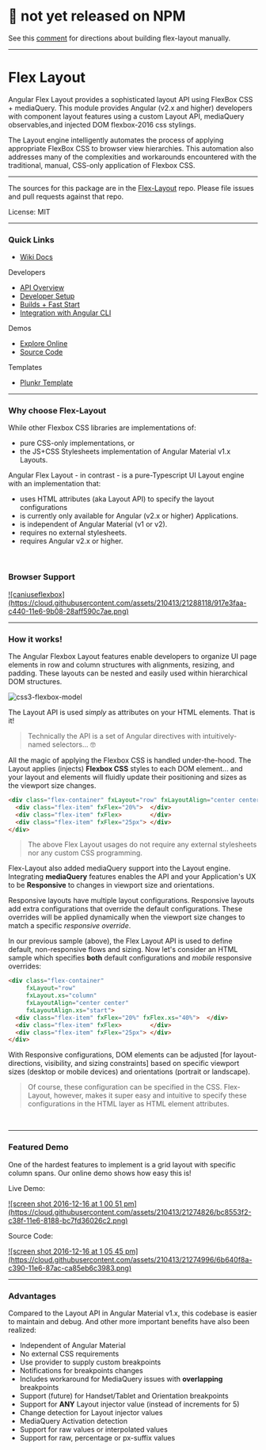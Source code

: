 # 👷 not yet released on NPM
See this [comment](https://github.com/angular/flex-layout/issues/30#issuecomment-265864269) for directions about building flex-layout manually.

---

# Flex Layout

Angular Flex Layout provides a sophisticated layout API using FlexBox CSS + mediaQuery. This module provides Angular (v2.x and higher) developers with component layout features using a custom Layout API, mediaQuery observables,and injected DOM flexbox-2016 css stylings.  

The Layout engine intelligently automates the process of applying appropriate FlexBox CSS to browser view hierarchies. This automation also addresses many of the complexities and workarounds encountered with the traditional, manual, CSS-only application of Flexbox CSS. 

---

The sources for this package are in the [Flex-Layout](https://github.com/angular/flex-layout) repo. Please file issues and pull requests against that repo.

License: MIT


----

### Quick Links

*  [Wiki Docs](https://github.com/angular/flex-layout/wiki)

Developers

*  [API Overview](https://github.com/angular/flex-layout/wiki/API-Overview)
*  [Developer Setup](https://github.com/angular/flex-layout/wiki/Developer-Setup)
*  [Builds + Fast Start](https://github.com/angular/flex-layout/wiki/Fast-Starts)
*  [Integration with Angular CLI](https://github.com/angular/flex-layout/wiki/Integration-with-Angular-CLI)

Demos 

*  [Explore Online](https://tburleson-layouts-demos.firebaseapp.com/)
*  [Source Code](https://github.com/angular/flex-layout/blob/master/src/demo-app/app/demo-app-module.ts)

Templates

*  [Plunkr Template](https://plnkr.co/edit/h8hzyoEyqdCXmTBA7DfK?p=preview)

----


### Why choose Flex-Layout

While other Flexbox CSS libraries are implementations of:

* pure CSS-only implementations, or 
* the JS+CSS Stylesheets implementation of Angular Material v1.x Layouts.

Angular Flex Layout - in contrast - is a pure-Typescript UI Layout engine with an implementation that: 

*  uses HTML attributes (aka Layout API) to specify the layout configurations
*  is currently only available for Angular (v2.x or higher) Applications.
*  is independent of Angular Material (v1 or v2).
*  requires no external stylesheets.
*  requires Angular v2.x or higher.

<br/>

### Browser Support

<a href="http://caniuse.com/#feat=flexbox" target="_blank">
![caniuseflexbox](https://cloud.githubusercontent.com/assets/210413/21288118/917e3faa-c440-11e6-9b08-28aff590c7ae.png)
</a>

<br/>

----

### How it works!

The Angular Flexbox Layout features enable developers to organize UI page elements in row and column structures with 
alignments, resizing, and padding. These layouts can be nested and easily used within hierarchical DOM structures.

![css3-flexbox-model](https://cloud.githubusercontent.com/assets/210413/20034148/49a4fb62-a382-11e6-9822-42b90dec69be.jpg)


The Layout API is used *simply* as attributes on your HTML elements. That is it! 

> Technically the API is a set of Angular directives with intuitively-named selectors... 🤓

All the magic of applying the Flexbox CSS is handled under-the-hood. The Layout applies (injects) **Flexbox CSS** styles to each DOM element... and your layout and elements will fluidly update their positioning and sizes as the  viewport size changes. 

```html
<div class="flex-container" fxLayout="row" fxLayoutAlign="center center">
  <div class="flex-item" fxFlex="20%">  </div>
  <div class="flex-item" fxFlex>        </div>
  <div class="flex-item" fxFlex="25px"> </div>
</div> 
```

> The above Flex Layout usages do not require any external stylesheets nor any custom CSS programming. 

Flex-Layout also added mediaQuery support into the Layout engine. Integrating **mediaQuery** features enables the API and your Application's UX to be **Responsive** to changes in viewport size and orientations. 

Responsive layouts have multiple layout configurations. Responsive layouts add extra configurations that override the default configurations. These overrides will be applied dynamically
when the viewport size changes to match a specific *responsive override*.

In our previous sample (above), the Flex Layout API is used to define default, non-responsive flows and sizing. Now let's consider an HTML sample which specifies **both** default configurations and *mobile* responsive overrides:


```html
<div class="flex-container" 
     fxLayout="row" 
     fxLayout.xs="column"
     fxLayoutAlign="center center"
     fxLayoutAlign.xs="start">
  <div class="flex-item" fxFlex="20%" fxFlex.xs="40%">  </div>
  <div class="flex-item" fxFlex>        </div>
  <div class="flex-item" fxFlex="25px"> </div>
</div> 
```
   
With Responsive configurations, DOM elements can be adjusted [for layout-directions, visibility, and sizing constraints] based on specific viewport sizes (desktop or mobile devices) and orientations (portrait or landscape). 

> Of course, these configuration can be specified in the CSS. Flex-Layout, however, makes it super easy
and intuitive to specify these configurations in the HTML layer as HTML element attributes.
 
<br/>

----

### Featured Demo

One of the hardest features to implement is a grid layout with specific column spans. Our online demo shows how easy this is!

Live Demo:

<a href="https://tburleson-layouts-demos.firebaseapp.com/#/stackoverflow" target="_blank">
![screen shot 2016-12-16 at 1 00 51 pm](https://cloud.githubusercontent.com/assets/210413/21274826/bc8553f2-c38f-11e6-8188-bc7fd36026c2.png)
</a>

Source Code:

<a href="https://github.com/angular/flex-layout/blob/master/src/demo-app/app/stack-overflow/columnSpan.demo.ts#L23" target="_blank">
![screen shot 2016-12-16 at 1 05 45 pm](https://cloud.githubusercontent.com/assets/210413/21274996/6b640f8a-c390-11e6-87ac-ca85eb6c3983.png)
</a>

 
<br/>

----

### Advantages 

Compared to the Layout API in Angular Material v1.x, this codebase is easier to maintain and debug.
And other more important benefits have also been realized:

*  Independent of Angular Material 
*  No external CSS requirements
*  Use provider to supply custom breakpoints
*  Notifications for breakpoints changes
  *  Includes workaround for MediaQuery issues with **overlapping** breakpoints
*  Support (future) for Handset/Tablet and Orientation breakpoints
*  Support for **ANY** Layout injector value (instead of increments for 5)
*  Change detection for Layout injector values
*  MediaQuery Activation detection 
*  Support for raw values or interpolated values
*  Support for raw, percentage or px-suffix values


